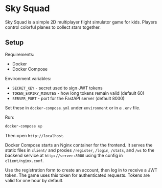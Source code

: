 # Sky Squad

Sky Squad is a simple 2D multiplayer flight simulator game for kids. Players control colorful planes to collect stars together.

## Setup

Requirements:
- Docker
- Docker Compose

Environment variables:
- `SECRET_KEY` - secret used to sign JWT tokens
- `TOKEN_EXPIRY_MINUTES` - how long tokens remain valid (default 60)
- `SERVER_PORT` - port for the FastAPI server (default 8000)

Set these in `docker-compose.yml` under `environment` or in a `.env` file.

Run:
```bash
docker-compose up
```
Then open `http://localhost`.

Docker Compose starts an Nginx container for the frontend. It serves the static
files in `client/` and proxies `/register`, `/login`, `/stats`, and `/ws` to the
backend service at `http://server:8000` using the config in `client/nginx.conf`.

Use the registration form to create an account, then log in to receive a JWT
token. The game uses this token for authenticated requests. Tokens are valid for
one hour by default.

